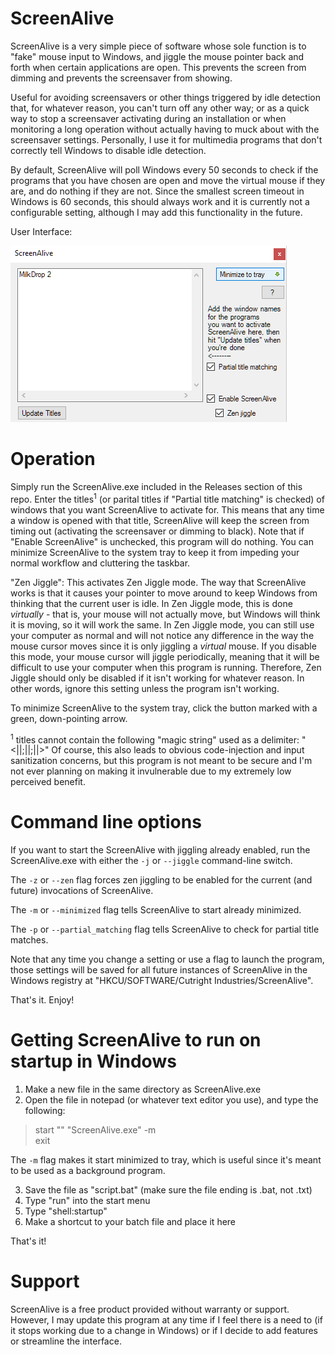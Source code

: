 ScreenAlive
============

ScreenAlive is a very simple piece of software whose sole function is to "fake" mouse input to
Windows, and jiggle the mouse pointer back and forth when certain applications are open. This
prevents the screen from dimming and prevents the screensaver from showing.

Useful for avoiding screensavers or other things triggered by idle detection that, for whatever
reason, you can't turn off any other way; or as a quick way to stop a screensaver activating 
during an installation or when monitoring a long operation without actually having to muck about 
with the screensaver settings. Personally, I use it for multimedia programs that don't correctly
tell Windows to disable idle detection.

By default, ScreenAlive will poll Windows every 50 seconds to check if the programs that you
have chosen are open and move the virtual mouse if they are, and do nothing if they are not. 
Since the smallest screen timeout in Windows is 60 seconds, this should always work and it is
currently not a configurable setting, although I may add this functionality in the future.

User Interface:

![user interface](./Screenshots/user_interface.png)

Operation
=========

Simply run the ScreenAlive.exe included in the Releases section of this repo. Enter the titles<sup>1</sup> 
(or parital titles if "Partial title matching" is checked) of windows that you want ScreenAlive 
to activate for. This means that any time a window is opened with that title, ScreenAlive will 
keep the screen from timing out (activating the screensaver or dimming to black). Note that if 
"Enable ScreenAlive" is unchecked, this program will do nothing. You can minimize ScreenAlive 
to the system tray to keep it from impeding your normal workflow and cluttering the taskbar.

"Zen Jiggle": This activates Zen Jiggle mode. The way that ScreenAlive works is that it causes
your pointer to move around to keep Windows from thinking that the current user is idle. In Zen
Jiggle mode, this is done *virtually* - that is, your mouse will not actually move, but Windows
will think it is moving, so it will work the same. In Zen Jiggle mode, you can still use your
computer as normal and will not notice any difference in the way the mouse cursor moves since
it is only jiggling a *virtual* mouse. If you disable this mode, your mouse cursor will jiggle
periodically, meaning that it will be difficult to use your computer when this program is
running. Therefore, Zen Jiggle should only be disabled if it isn't working for whatever reason.
In other words, ignore this setting unless the program isn't working.

To minimize ScreenAlive to the system tray, click the button marked with a green, down-pointing 
arrow.

<sup>1</sup> titles cannot contain the following "magic string" used as a delimiter: "<||;||;||>"
Of course, this also leads to obvious code-injection and input sanitization concerns, but this
program is not meant to be secure and I'm not ever planning on making it invulnerable due to
my extremely low perceived benefit.

Command line options
=======

If you want to start the ScreenAlive with jiggling already enabled, run the ScreenAlive.exe 
with either the `-j` or `--jiggle` command-line switch.

The `-z` or `--zen` flag forces zen jiggling to be enabled for the current (and future) 
invocations of ScreenAlive.

The `-m` or `--minimized` flag tells ScreenAlive to start already minimized.

The `-p` or `--partial_matching` flag tells ScreenAlive to check for partial title matches.

Note that any time you change a setting or use a flag to launch the program, those settings
will be saved for all future instances of ScreenAlive in the Windows registry at 
"HKCU/SOFTWARE/Cutright Industries/ScreenAlive".

That's it. Enjoy!

Getting ScreenAlive to run on startup in Windows
=======

1. Make a new file in the same directory as ScreenAlive.exe
2. Open the file in notepad (or whatever text editor you use), and type the following:

>   start "" "ScreenAlive.exe" -m  
>   exit  

The `-m` flag makes it start minimized to tray, which is useful since it's meant to be used as a
background program.

3. Save the file as "script.bat" (make sure the file ending is .bat, not .txt)
4. Type "run" into the start menu
5. Type "shell:startup"
6. Make a shortcut to your batch file and place it here

That's it!

Support
=======

ScreenAlive is a free product provided without warranty or support. However, I may update this
program at any time if I feel there is a need to (if it stops working due to a change in
Windows) or if I decide to add features or streamline the interface.
